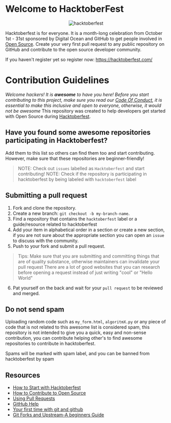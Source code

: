 # Welcome to HacktoberFest

<div align="center">
<img src="https://user-images.githubusercontent.com/52650290/192514718-be2d966f-6335-474a-8fbf-1704b87aefe6.jpg" alt="hacktoberfest"/>
</div>
  
Hacktoberfest is for everyone. It is a month-long celebration from October 1st - 31st sponsored by Digital Ocean and GitHub to get people involved in [Open Source](https://github.com/open-source). Create your very first pull request to any public repository on GitHub and contribute to the open source developer community.

If you haven't register yet so register now: https://hacktoberfest.com/


# Contribution Guidelines

_Welcome hackers! It is **awesome** to have you here! Before you start contributing to this project, make sure you read our [Code Of Conduct](https://github.com/vael1/-Awesome-Python-Scripts/blob/main/CODE_OF_CONDUCT.md), it is essential to make this inclusive and open to everyone, otherwise, it would not be awesome_
This repository was created to help developers get started with Open Source during [Hacktoberfest](https://hacktoberfest.digitalocean.com/).

## Have you found some awesome repositories participating in Hacktoberfest?

Add them to this list so others can find them too and start contributing. However, make sure that these repositories are beginner-friendly!
> NOTE: Check out `issues` labelled as `Hacktoberfest` and start contributing!
> NOTE: Check if the repository is participating in hacktoberfest by being labeled with `hacktoberfest` label

## Submitting a pull request

1. Fork and clone the repository.
2. Create a new branch: `git checkout -b my-branch-name`.
3. Find a repository that contains the `hacktoberfest` label or a guide/resource related to hacktoberfest
4. Add your item in alphabetical order in a section or create a new section, if you are not sure about the appropriate section you can open an `issue` to discuss with the community.
5. Push to your fork and submit a pull request.
> Tips: Make sure that you are submitting and committing things that are of quality substance, otherwise maintainers can invalidate your pull request
> There are a lot of good websites that you can research before opening a request instead of just writing "cool" or "Hello World"
6. Pat yourself on the back and wait for your `pull request` to be reviewed and merged.

## Do not send spam

Uploading random code such as `my_form.html`, `algoritmX.py` or any piece of code that is not related to this awesome list is considered spam, this repository is not intended to give you a quick, easy and non-sense contribution, you can contribute helping other's to find awesome repositories to contribute in hacktoberfest. 

Spams will be marked with spam label, and you can be banned from hacktoberfest by spam

## Resources

- [How to Start with Hacktoberfest](https://www.youtube.com/watch?v=4RvIFvmZA3o)
- [How to Contribute to Open Source](https://opensource.guide/how-to-contribute/)
- [Using Pull Requests](https://help.github.com/articles/about-pull-requests/)
- [GitHub Help](https://help.github.com)
- [Your first time with git and github](https://kbroman.org/github_tutorial/pages/first_time.html)
- [Git Forks and Upstream-A beginners Guide](https://www.atlassian.com/git/tutorials/git-forks-and-upstreams)
